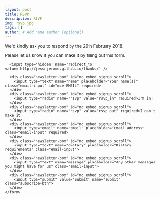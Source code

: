 ```yaml
---
layout: post
title: RSVP
description: RSVP
img: rsvp.jpg
tags: []
author: # Add name author (optional)
---
```


<div class="newsletter" id="mc_embed_signup">
    <p> We'd kindly ask you to respond by the 29th February 2018. </p>
  <div class="form-container">
    <p> Please let us know if you can make it by filling out this form.</p>
    <form action="https://getsimpleform.com/messages?form_api_token=f2fc9e34379dfdacc0ae2564c1857ba8" method="post">
        
      <input type='hidden' name='redirect_to' value='http://jessnjerome.github.io/thanks/' />

      <div class="newsletter-box" id="mc_embed_signup_scroll">
        <input type="text" name="name" placeholder="Your name(s)" class="email-input" id="mce-EMAIL" required>
      </div>
      <div class="newsletter-box" id="mc_embed_signup_scroll">
        <input type="radio" name="rsvp" value="rsvp_in" required>I'm in!
      </div>
      <div class="newsletter-box" id="mc_embed_signup_scroll">
        <input type="radio" name="rsvp" value="rsvp_out" required>I can't make it
      </div>
      <div class="newsletter-box" id="mc_embed_signup_scroll">
        <input type="email" name="email" placeholder="Email address" class="email-input" required>
      </div>
      <div class="newsletter-box" id="mc_embed_signup_scroll">
        <input type="text" name="dietary" placeholder="Dietary requirements" class="email-input">
      </div>
      <div class="newsletter-box" id="mc_embed_signup_scroll">
        <input type="text" name="message" placeholder="Any other messages you might have for us" class="email-input">
      </div>
      <div class="newsletter-box" id="mc_embed_signup_scroll">
        <input type="submit" value="Submit" name="submit" class="subscribe-btn">
      </div>
    </form>
  </div>
</div> 


